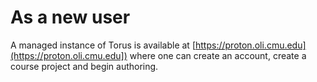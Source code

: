 # As a new user

A managed instance of Torus is available at [https://proton.oli.cmu.edu](https://proton.oli.cmu.edu]) where
one can create an account, create a course project and begin authoring.
